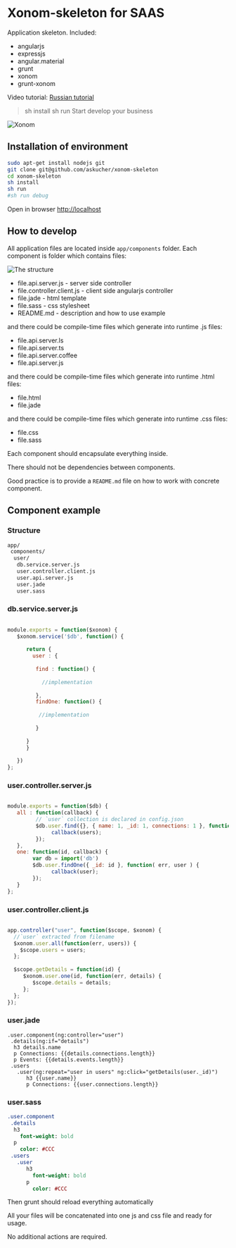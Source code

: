 # Xonom-skeleton for SAAS

Application skeleton. Included: 

* angularjs
* expressjs
* angular.material
* grunt 
* xonom
* grunt-xonom


Video tutorial: [Russian tutorial](https://www.youtube.com/watch?v=wjoalo8WgJk)

> sh install 
> sh run
> Start develop your business

![Xonom](http://www.netsolutionsindia.com/img/saas-graphic.jpg)

## Installation of environment

```sh
sudo apt-get install nodejs git
git clone git@github.com/askucher/xonom-skeleton
cd xonom-skeleton
sh install
sh run
#sh run debug
```

Open in browser [http://localhost]()



## How to develop


All application files are located inside `app/components` folder.
Each component is folder which contains files:

![The structure](http://content.screencast.com/users/a.stegno/folders/Jing/media/4c4bcd1b-cc94-4f5a-99cd-26969867cbcd/00000383.png)

* file.api.server.js - server side controller
* file.controller.client.js - client side angularjs controller
* file.jade - html template
* file.sass - css stylesheet
* README.md - description and how to use example

and there could be compile-time files which generate into runtime .js files:

* file.api.server.ls
* file.api.server.ts
* file.api.server.coffee
* file.api.server.js

and there could be compile-time files which generate into runtime .html files:

* file.html
* file.jade

and there could be compile-time files which generate into runtime .css files:

* file.css
* file.sass

Each component should encapsulate everything inside.

There should not be dependencies between components.

Good practice is to provide a `README.md` file on how to work with concrete component.


## Component example

### Structure

```sh
app/
 components/
  user/
   db.service.server.js
   user.controller.client.js
   user.api.server.js
   user.jade
   user.sass
```

### db.service.server.js

```Javascript 

module.exports = function($xonom) {
   $xonom.service('$db', function() {
   
      return {
        user : {
      
         find : function() {
         
           //implementation
         
         },
         findOne: function() {
         
          //implementation
         
         }
      
      }
      }
   
   })
};
```


### user.controller.server.js

```Javascript 

module.exports = function($db) {
   all : function(callback) {
         // `user` collection is declared in config.json
         $db.user.find({}, { name: 1, _id: 1, connections: 1 }, function( err, users)  {
              callback(users);
         });
   },
   one: function(id, callback) {
        var db = import('db')
        $db.user.findOne({ _id: id }, function( err, user ) {
              callback(user);
        });
   }
};
```

### user.controller.client.js

```Javascript 

app.controller("user", function($scope, $xonom) {
  //`user` extracted from filename
  $xonom.user.all(function(err, users)) {
    $scope.users = users;
  };
  
  $scope.getDetails = function(id) {
     $xonom.user.one(id, function(err, details) { 
        $scope.details = details;
     };
  };
});

```

### user.jade

```Jade 
.user.component(ng:controller="user")
 .details(ng:if="details")
  h3 details.name
  p Connections: {{details.connections.length}}
  p Events: {{details.events.length}}
 .users
   .user(ng:repeat="user in users" ng:click="getDetails(user._id)")
      h3 {{user.name}}
      p Connections: {{user.connections.length}}
```

### user.sass

```Sass
.user.component
 .details
  h3
    font-weight: bold
  p 
    color: #CCC
 .users 
   .user
      h3
        font-weight: bold
      p
        color: #CCC
```

Then grunt should reload everything automatically


All your files will be concatenated into one js and css file and ready for usage.

No additional actions are required.
